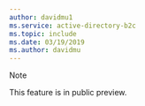 ```yaml
---
author: davidmu1
ms.service: active-directory-b2c 
ms.topic: include
ms.date: 03/19/2019
ms.author: davidmu
---
```

> [!NOTE]
> This feature is in public preview.